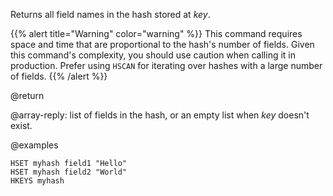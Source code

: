 Returns all field names in the hash stored at _key_.

{{% alert title="Warning" color="warning" %}}
This command requires space and time that are proportional to the hash's number of fields.
Given this command's complexity, you should use caution when calling it in production.
Prefer using `HSCAN` for iterating over hashes with a large number of fields.
{{% /alert %}}

@return

@array-reply: list of fields in the hash, or an empty list when _key_ doesn't exist.

@examples

```cli
HSET myhash field1 "Hello"
HSET myhash field2 "World"
HKEYS myhash
```
